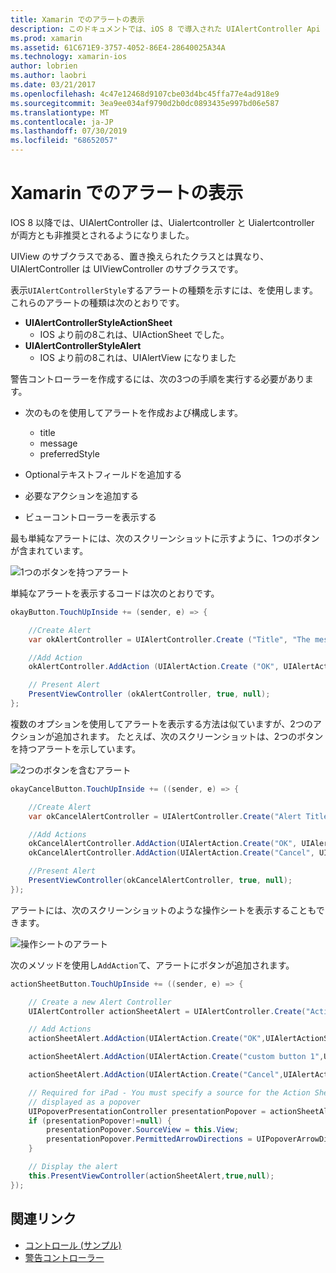 ```yaml
---
title: Xamarin でのアラートの表示
description: このドキュメントでは、iOS 8 で導入された UIAlertController Api を使用して、Xamarin. iOS にアラートを表示する方法について説明します。
ms.prod: xamarin
ms.assetid: 61C671E9-3757-4052-86E4-28640025A34A
ms.technology: xamarin-ios
author: lobrien
ms.author: laobri
ms.date: 03/21/2017
ms.openlocfilehash: 4c47e12468d9107cbe03d4bc45ffa77e4ad918e9
ms.sourcegitcommit: 3ea9ee034af9790d2b0dc0893435e997bd06e587
ms.translationtype: MT
ms.contentlocale: ja-JP
ms.lasthandoff: 07/30/2019
ms.locfileid: "68652057"
---
```

# <a name="displaying-alerts-in-xamarinios"></a>Xamarin でのアラートの表示

IOS 8 以降では、UIAlertController は、Uialertcontroller と Uialertcontroller が両方とも非推奨とされるようになりました。

UIView のサブクラスである、置き換えられたクラスとは異なり、UIAlertController は UIViewController のサブクラスです。

表示`UIAlertControllerStyle`するアラートの種類を示すには、を使用します。 これらのアラートの種類は次のとおりです。

- **UIAlertControllerStyleActionSheet**
    * IOS より前の8これは、UIActionSheet でした。
- **UIAlertControllerStyleAlert**
    * IOS より前の8これは、UIAlertView になりました 

警告コントローラーを作成するには、次の3つの手順を実行する必要があります。

- 次のものを使用してアラートを作成および構成します。
    * title
    * message
    * preferredStyle
    
- Optionalテキストフィールドを追加する
- 必要なアクションを追加する
- ビューコントローラーを表示する

最も単純なアラートには、次のスクリーンショットに示すように、1つのボタンが含まれています。

 ![1つのボタンを持つアラート](alerts-images/alert1.png)

単純なアラートを表示するコードは次のとおりです。

```csharp
okayButton.TouchUpInside += (sender, e) => {

    //Create Alert
    var okAlertController = UIAlertController.Create ("Title", "The message", UIAlertControllerStyle.Alert);

    //Add Action
    okAlertController.AddAction (UIAlertAction.Create ("OK", UIAlertActionStyle.Default, null));

    // Present Alert
    PresentViewController (okAlertController, true, null);
};
```

複数のオプションを使用してアラートを表示する方法は似ていますが、2つのアクションが追加されます。 たとえば、次のスクリーンショットは、2つのボタンを持つアラートを示しています。

 ![2つのボタンを含むアラート](alerts-images/alert2.png)

```csharp
okayCancelButton.TouchUpInside += ((sender, e) => {

    //Create Alert
    var okCancelAlertController = UIAlertController.Create("Alert Title", "Choose from two buttons", UIAlertControllerStyle.Alert);

    //Add Actions
    okCancelAlertController.AddAction(UIAlertAction.Create("OK", UIAlertActionStyle.Default, alert => Console.WriteLine ("Okay was clicked")));
    okCancelAlertController.AddAction(UIAlertAction.Create("Cancel", UIAlertActionStyle.Cancel, alert => Console.WriteLine ("Cancel was clicked")));

    //Present Alert
    PresentViewController(okCancelAlertController, true, null);
});
```

アラートには、次のスクリーンショットのような操作シートを表示することもできます。

 ![操作シートのアラート](alerts-images/alert3.png)

次のメソッドを使用し`AddAction`て、アラートにボタンが追加されます。

```csharp
actionSheetButton.TouchUpInside += ((sender, e) => {

    // Create a new Alert Controller
    UIAlertController actionSheetAlert = UIAlertController.Create("Action Sheet", "Select an item from below", UIAlertControllerStyle.ActionSheet);

    // Add Actions
    actionSheetAlert.AddAction(UIAlertAction.Create("OK",UIAlertActionStyle.Default, (action) => Console.WriteLine ("Item One pressed.")));

    actionSheetAlert.AddAction(UIAlertAction.Create("custom button 1",UIAlertActionStyle.Default, (action) => Console.WriteLine ("Item Two pressed.")));

    actionSheetAlert.AddAction(UIAlertAction.Create("Cancel",UIAlertActionStyle.Cancel, (action) => Console.WriteLine ("Cancel button pressed.")));

    // Required for iPad - You must specify a source for the Action Sheet since it is
    // displayed as a popover
    UIPopoverPresentationController presentationPopover = actionSheetAlert.PopoverPresentationController;
    if (presentationPopover!=null) {
        presentationPopover.SourceView = this.View;
        presentationPopover.PermittedArrowDirections = UIPopoverArrowDirection.Up;
    }

    // Display the alert
    this.PresentViewController(actionSheetAlert,true,null);
});
```

## <a name="related-links"></a>関連リンク

- [コントロール (サンプル)](https://docs.microsoft.com/samples/xamarin/ios-samples/controls)
- [警告コントローラー](https://github.com/xamarin/recipes/tree/master/Recipes/ios/standard_controls/alertcontroller)
